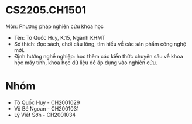 # CS2205.CH1501
Môn: Phương pháp nghiên cứu khoa học
- Tên: Tô Quốc Huy, K.15, Ngành KHMT
- Sở thích: đọc sách, chơi cầu lông, tìm hiểu về các sản phẩm công nghệ mới.
- Định hướng nghề nghiệp: học thêm các kiến thức chuyên sâu về khoa học máy tính, khoa học dữ liệu để áp dụng vào nghiên cứu.

# Nhóm
- Tô Quốc Huy - CH2001029
- Võ Bé Ngoan - CH2001031
- Lý Viết Sơn - CH2001034
